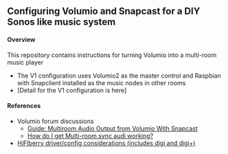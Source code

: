 ## Configuring Volumio and Snapcast for a DIY Sonos like music system

#### Overview
This repository contains instructions for turning Volumio into a multi-room music player
* The V1 configuration uses Volumio2 as the master control and Raspbian with Snapclient installed as the music nodes in other rooms
 * [Detail for the V1 configuration is here]


#### References
* Volumio forum discussions
  * [Guide: Multiroom Audio Output from Volumio With Snapcast](https://volumio.org/forum/multiroom-audio-output-from-volumio-with-snapcast-t3217.html)
  * [How do I get Multi-room sync audi working?](https://volumio.org/forum/how-get-multi-room-sync-audio-working-t4685.html)
* [HiFIberry driver/config considerations (includes digi and digi+)](https://www.hifiberry.com/upgrading-raspbian-to-jessie/)
